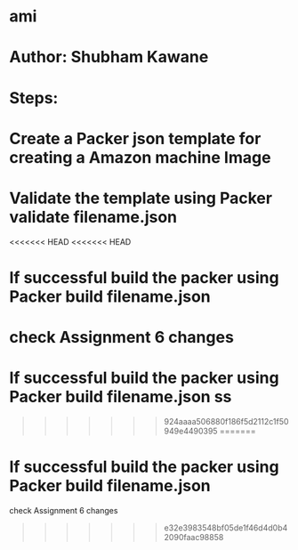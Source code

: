 # ami
# Author: Shubham Kawane

# Steps: 

# Create a Packer json template for creating a Amazon machine Image

# Validate the template using Packer validate filename.json

<<<<<<< HEAD
<<<<<<< HEAD
# If successful build the packer using  Packer build filename.json
check Assignment 6 changes
=======
# If successful build the packer using  Packer build filename.json   ss
>>>>>>> 924aaaa506880f186f5d2112c1f50949e4490395
=======
# If successful build the packer using  Packer build filename.json
check Assignment 6 changes


>>>>>>> e32e3983548bf05de1f46d4d0b42090faac98858

